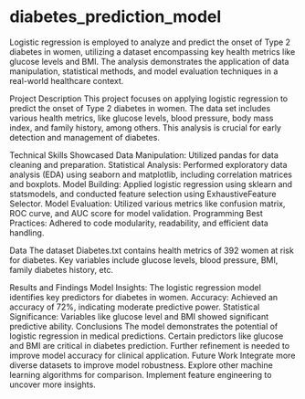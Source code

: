 # diabetes_prediction_model
Logistic regression is employed to analyze and predict the onset of Type 2 diabetes in women, utilizing a dataset encompassing key health metrics like glucose levels and BMI. The analysis demonstrates the application of data manipulation, statistical methods, and model evaluation techniques in a real-world healthcare context.


Project Description
This project focuses on applying logistic regression to predict the onset of Type 2 diabetes in women. The data set includes various health metrics, like glucose levels, blood pressure, body mass index, and family history, among others. This analysis is crucial for early detection and management of diabetes.

Technical Skills Showcased
Data Manipulation: Utilized pandas for data cleaning and preparation.
Statistical Analysis: Performed exploratory data analysis (EDA) using seaborn and matplotlib, including correlation matrices and boxplots.
Model Building: Applied logistic regression using sklearn and statsmodels, and conducted feature selection using ExhaustiveFeature Selector.
Model Evaluation: Utilized various metrics like confusion matrix, ROC curve, and AUC score for model validation.
Programming Best Practices: Adhered to code modularity, readability, and efficient data handling.

Data
The dataset Diabetes.txt contains health metrics of 392 women at risk for diabetes. Key variables include glucose levels, blood pressure, BMI, family diabetes history, etc.

Results and Findings
Model Insights: The logistic regression model identifies key predictors for diabetes in women.
Accuracy: Achieved an accuracy of 72%, indicating moderate predictive power.
Statistical Significance: Variables like glucose level and BMI showed significant predictive ability.
Conclusions
The model demonstrates the potential of logistic regression in medical predictions.
Certain predictors like glucose and BMI are critical in diabetes prediction.
Further refinement is needed to improve model accuracy for clinical application.
Future Work
Integrate more diverse datasets to improve model robustness.
Explore other machine learning algorithms for comparison.
Implement feature engineering to uncover more insights.
